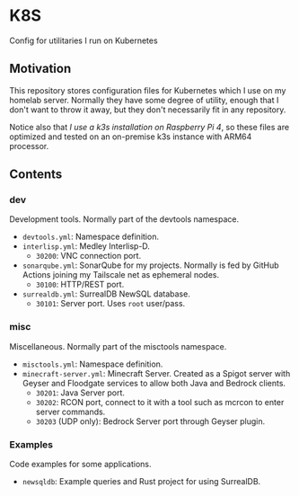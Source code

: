 # K8S

Config for utilitaries I run on Kubernetes

## Motivation

This repository stores configuration files for Kubernetes which I use on my homelab
server. Normally they have some degree of utility, enough that I don't want to throw
it away, but they don't necessarily fit in any repository.

Notice also that *I use a k3s installation on Raspberry Pi 4*, so these files are
optimized and tested on an on-premise k3s instance with ARM64 processor.

## Contents

### dev

Development tools. Normally part of the devtools namespace.

- `devtools.yml`: Namespace definition.
- `interlisp.yml`: Medley Interlisp-D.
  - `30200`: VNC connection port.
- `sonarqube.yml`: SonarQube for my projects. Normally is fed by GitHub Actions joining
  my Tailscale net as ephemeral nodes.
  - `30100`: HTTP/REST port.
- `surrealdb.yml`: SurrealDB NewSQL database.
  - `30101`: Server port. Uses `root` user/pass.

### misc

Miscellaneous. Normally part of the misctools namespace.

- `misctools.yml`: Namespace definition.
- `minecraft-server.yml`: Minecraft Server. Created as a Spigot server with Geyser and
  Floodgate services to allow both Java and Bedrock clients.
  - `30201`: Java Server port.
  - `30202`: RCON port, connect to it with a tool such as mcrcon to enter server commands.
  - `30203` (UDP only): Bedrock Server port through Geyser plugin.


### Examples

Code examples for some applications.

- `newsqldb`: Example queries and Rust project for using SurrealDB.

